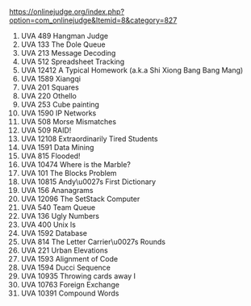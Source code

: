 https://onlinejudge.org/index.php?option=com_onlinejudge&Itemid=8&category=827
1. UVA 489 Hangman Judge
2. UVA 133 The Dole Queue
3. UVA 213 Message Decoding
4. UVA 512 Spreadsheet Tracking
5. UVA 12412 A Typical Homework (a.k.a Shi Xiong Bang Bang Mang)
1. UVA 1589 Xiangqi
2. UVA 201 Squares
3. UVA 220 Othello
4. UVA 253 Cube painting
5. UVA 1590 IP Networks
6. UVA 508 Morse Mismatches
7. UVA 509 RAID!
8. UVA 12108 Extraordinarily Tired Students
9. UVA 1591 Data Mining
10. UVA 815 Flooded!
1. UVA 10474 Where is the Marble?
2. UVA 101 The Blocks Problem
3. UVA 10815 Andy\u0027s First Dictionary
4. UVA 156 Ananagrams
5. UVA 12096 The SetStack Computer
6. UVA 540 Team Queue
7. UVA 136 Ugly Numbers
8. UVA 400 Unix ls
9. UVA 1592 Database
10. UVA 814 The Letter Carrier\u0027s Rounds
11. UVA 221 Urban Elevations
1. UVA 1593 Alignment of Code
2. UVA 1594 Ducci Sequence
3. UVA 10935 Throwing cards away I
4. UVA 10763 Foreign Exchange
6. UVA 10391 Compound Words